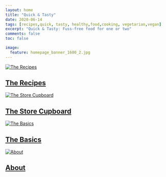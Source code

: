 ```yaml
---
layout: home
title: "Quick & Tasty"
date: 2020-06-14
tags: [recipes,quick, tasty, healthy,food,cooking, vegetarian,vegan]
excerpt: "Quick & Tasty: Fuss-free food for one or two"
comments: false
toc: false

image:
  feature: homepage_banner_1600_2.jpg
---
```

<div class="tiles">

<article class="tile" itemscope itemtype="http://schema.org/Article">
  <a href="{{ site.url }}/recipes" title="The Recipes" class="post-teaser">
  <img src="{{ site.url }}/images/recipe_adj.jpg" alt="The Recipes" itemprop="image"></a>
  <h2 class="post-title" itemprop="name"><a class="post-title" href="{{ site.url }}/recipes">The Recipes</a></h2>
</article>

<article class="tile" itemscope itemtype="http://schema.org/Article">
<a href="{{ site.url }}/ingredients" title="The Store Cupboard" class="post-teaser">
<img src="{{ site.url }}/images/dried_tomatoes_1600.jpg" alt="The Store Cupboard" itemprop="image">
</a>
  <h2 class="post-title" itemprop="name"><a class="post-title" href="{{ site.url }}/ingredients">The Store Cupboard</a></h2>
</article>
<article class="tile" itemscope itemtype="http://schema.org/Article">
  <a href="{{ site.url }}/basics" title="The Basics" class="post-teaser">
  <img src="{{ site.url }}/images/basics_600.jpg" alt="The Basics" itemprop="image"></a>
  <h2 class="post-title" itemprop="name"><a class="post-title" href="{{ site.url }}/basics">The Basics</a></h2>
</article>

<article class="tile" itemscope itemtype="http://schema.org/Article">
  <a href="{{ site.url }}/about" title="About" class="post-teaser">
  <img src="{{ site.url }}/images/W_at_shrine.jpg" alt="About" itemprop="image"></a>
  <h2 class="post-title" itemprop="name"><a class="post-title" href="{{ site.url }}/about">About</a></h2>
</article>


</div><!-- /.tiles -->

<!-- <h5  class="post-title"> -->
<div>
    <a href="https://www.pinterest.com/fussfreefood" target="_blank"><i class="fa fa-pinterest"></i></a>
    <a href="https://twitter.com/fuss_free_food" target="_blank"><i class="fa fa-twitter"></i></a>
    <a href="https://www.facebook.com/quickandtasyfood/" target="_blank"><i class="fa fa-facebook"></i></a>
    &nbsp;
<div class="fb-like" data-href="https://www.facebook.com/quickandtasyfood/" data-layout="button" data-action="like" data-show-faces="false" data-share="false"></div>
</div>
<!-- </h5> -->
